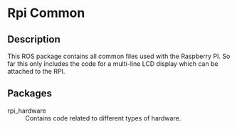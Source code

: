 # Rpi Common

## Description
This ROS package contains all common files used with the Raspberry PI. So far this only includes the code for a multi-line LCD display which can be attached to the RPI.

## Packages

<dl>
  <dt>rpi_hardware</dt>
  <dd>Contains code related to different types of hardware.</dd>
</dl>
